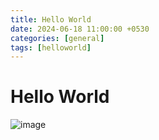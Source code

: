 ```yaml
---
title: Hello World
date: 2024-06-18 11:00:00 +0530
categories: [general]
tags: [helloworld]
---
```

# Hello World
![image](https://github.com/abhi8f/abhi8f.github.io/assets/78312401/d22b141b-564e-4d35-97e2-8be032496c0a)
